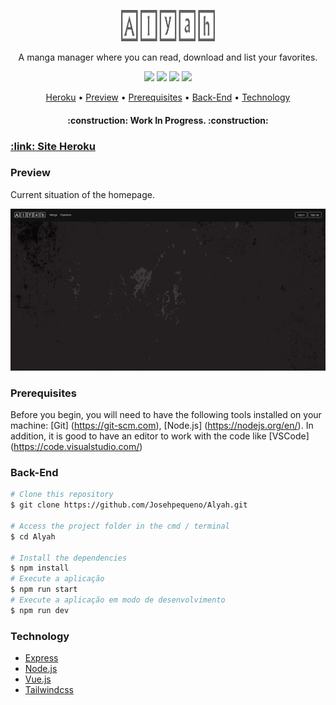 <p align="center">
<a href="https://github.com/Josehpequeno/Alyah"><img src="public/images/logo.png" height="50" width="150" alt="Alyah"></a>
</p>
<p align="center">A manga manager where you can read, download and list your favorites.</p>
<p align="center">
<img src="https://img.shields.io/github/license/Josehpequeno/Alyah?logo=MIT">
<img src="https://img.shields.io/github/issues/Josehpequeno/Alyah">
<img src="https://img.shields.io/github/forks/Josehpequeno/Alyah">
<img src="https://img.shields.io/github/stars/Josehpequeno/Alyah">
</p>
<p align="center">
 <a href="#Heroku">Heroku</a> •
 <a href="#Preview">Preview</a> •
 <a href="#Prerequisites">Prerequisites</a> • 
 <a href="#Back-End">Back-End</a> •
 <a href="#Technology">Technology</a>  
<!-- 
 <a href="#contribuicao">Contribuição</a> • 
 <a href="#licenc-a">Licença</a> • 
 <a href="#autor">Autor</a>-->
</p>
<h4 align="center"> 
	:construction: Work In Progress. :construction:
</h4>

<h3>
    <a href="https://alyah.herokuapp.com/">:link: Site Heroku</a>
</h3>

### Preview
Current situation of the homepage.

<img src="public/images/preview.png">

### Prerequisites
Before you begin, you will need to have the following tools installed on your machine:
[Git] (https://git-scm.com), [Node.js] (https://nodejs.org/en/).
In addition, it is good to have an editor to work with the code like [VSCode] (https://code.visualstudio.com/)

### Back-End

```bash
# Clone this repository
$ git clone https://github.com/Josehpequeno/Alyah.git

# Access the project folder in the cmd / terminal
$ cd Alyah

# Install the dependencies
$ npm install
# Execute a aplicação
$ npm run start
# Execute a aplicação em modo de desenvolvimento
$ npm run dev
```

### Technology
- [Express](https://expressjs.com/)
- [Node.js](https://nodejs.org/en/)
- [Vue.js](https://br.vuejs.org/)
- [Tailwindcss](https://tailwindcss.com/)

